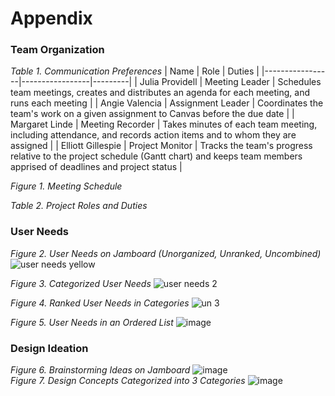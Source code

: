 # Appendix
### Team Organization
*Table 1. Communication Preferences*
| Name            | Role            | Duties  |
|-----------------|-----------------|---------|
| Julia Providell | Meeting Leader  | Schedules team meetings, creates and distributes an agenda for each meeting, and runs each meeting |
| Angie Valencia  | Assignment Leader | Coordinates the team's work on a given assignment to Canvas before the due date            |
| Margaret Linde  | Meeting Recorder | Takes minutes of each team meeting, including attendance, and records action items and to whom they are assigned |
| Elliott Gillespie | Project Monitor | Tracks the team's progress relative to the project schedule (Gantt chart) and keeps team members apprised of deadlines and project status |

*Figure 1. Meeting Schedule*

*Table 2. Project Roles and Duties*


### User Needs
*Figure 2. User Needs on Jamboard (Unorganized, Unranked, Uncombined)*  
![user needs yellow](https://github.com/Team-310/Team-310.github.io/assets/157058267/156edaf9-3b0e-4e22-851b-7c7b9b0d2921)  

*Figure 3. Categorized User Needs*
![user needs 2](https://github.com/Team-310/Team-310.github.io/assets/157058267/7391d182-8a62-4562-b35b-8d20787b10ee)  

*Figure 4. Ranked User Needs in Categories*
![un 3](https://github.com/Team-310/Team-310.github.io/assets/157058267/5367b766-9f8a-4106-9bfb-5b95a280518d)  

*Figure 5. User Needs in an Ordered List*
![image](https://github.com/Team-310/Team-310.github.io/assets/157058267/863c03bc-a4cf-4b98-9eb3-f19aaac9729b)  


### Design Ideation
*Figure 6. Brainstorming Ideas on Jamboard*
![image](https://github.com/Team-310/Team-310.github.io/assets/157058267/3acb941f-1801-4a76-9f12-065ac1d75c18)  
*Figure 7. Design Concepts Categorized into 3 Categories*
![image](https://github.com/Team-310/Team-310.github.io/assets/157058267/f362140b-ba65-4762-80d7-e9a5df01ef8f)  




